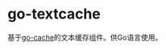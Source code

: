 <!--
 * @LastEditors: EagleXiang
 * @Email: eagle.xiang@outlook.com
 * @Github: https://github.com/eaglexiang
 * @Date: 2019-01-21 16:29:16
 * @LastEditTime: 2019-01-21 16:30:02
 -->
 
# go-textcache

基于[go-cache](https://github.com/eaglexiang/go-cache)的文本缓存组件。供Go语言使用。
